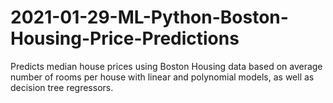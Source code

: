 # 2021-01-29-ML-Python-Boston-Housing-Price-Predictions
Predicts median house prices using Boston Housing data based on average number of rooms per house with linear and polynomial models, as well as decision tree regressors.
